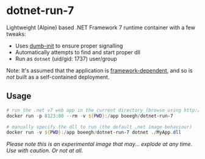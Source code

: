 # dotnet-run-7
Lightweight (Alpine) based .NET Framework 7 runtime container with a few tweaks:

* Uses [dumb-init](https://github.com/Yelp/dumb-init) to ensure proper signalling
* Automatically attempts to find and start proper dll
* Run as `dotnet` (uid/gid: 1737) user/group

Note: It's assumed that the application is [framework-dependent](https://learn.microsoft.com/en-us/dotnet/core/deploying/), and so is _not_ built as a self-contained deployment.

## Usage
```powershell
# run the .net v7 web app in the current directory (browse using http://localhost:8123)
docker run -p 8123:80 --rm -v ${PWD}:/app boeegh/dotnet-run-7

# manually specify the dll to run (the default .net image behaviour)
docker run -v ${PWD}:/app boeegh/dotnet-run-7 dotnet ./MyApp.dll
```

_Please note this is an experimental image that may... explode at any time. Use with caution. Or not at all._
